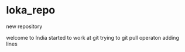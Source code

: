 # loka_repo
new repository



welcome to India
started to work at git
trying to git pull operaton
adding lines
